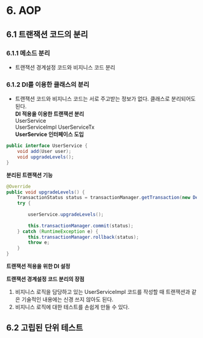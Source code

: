 
# 6. AOP
## 6.1 트랜잭션 코드의 분리
### 6.1.1 메소드 분리
- 트랜잭션 경계설정 코드와 비지니스 코드 분리
### 6.1.2 DI를 이용한 클래스의 분리
- 트랜잭션 코드와 비지니스 코드는 서로 주고받는 정보가 없다. 클래스로 분리되어도 된다.  
__DI 적용을 이용한 트랜잭션 분리__  
UserService   
UserServiceImpl   UserServiceTx   
__UserService 인터페이스 도입__
```java
public interface UserService {
    void add(User user);
    void upgradeLevels();
}
```
__분리된 트랜잭션 기능__
```java
@Override
public void upgradeLevels() {
    TransactionStatus status = transactionManager.getTransaction(new DefaultTransactionDefinition());
    try {
        
        userService.upgradeLevels();
        
        this.transactionManager.commit(status);
    } catch (RuntimeException e) {
        this.transactionManager.rollback(status);
        throw e;
    }
}
```
__트랜잭션 적용을 위한 DI 설정__

__트랜잭션 경계설정 코드 분리의 장점__
1. 비지니스 로직을 담당하고 있는 UserServiceImpl 코드를 작성할 때 트랜잭션과 같은 기술적인 내용에는 신경 쓰지 않아도 된다.
2. 비지니스 로직에 대한 테스트를 손쉽게 만들 수 있다.
## 6.2 고립된 단위 테스트